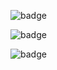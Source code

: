 ![badge](https://github-readme-stats.vercel.app/api?username=beliboba&theme=onedark)

![badge](https://github-readme-stats.vercel.app/api/top-langs/?username=beliboba&theme=onedark)

![badge](https://github-profile-summary-cards.vercel.app/api/cards/profile-details?username=beliboba&theme=onedark)
